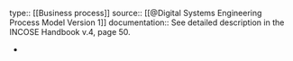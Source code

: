 type:: [[Business process]]
source:: [[@Digital Systems Engineering Process Model Version 1]]
documentation:: See detailed description in the INCOSE Handbook v.4, page 50.

-